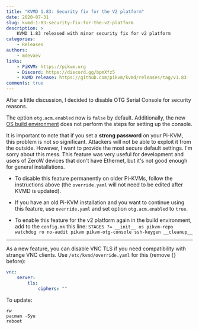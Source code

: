 ```yaml
---
title: "KVMD 1.83: Security fix for the V2 platform"
date: 2020-07-31
slug: kvmd-1-83-security-fix-for-the-v2-platform
description: >
    KVMD 1.83 released with minor security fix for v2 platform
categories:
    - Releases
authors:
    - mdevaev
links:
    - PiKVM: https://pikvm.org
    - Discord: https://discord.gg/bpmXfz5
    - KVMD release: https://github.com/pikvm/kvmd/releases/tag/v1.83
comments: true
---
```


After a little discussion, I decided to disable OTG Serial Console for security reasons.

<!-- more -->

The option `otg.acm.enabled` now is `false` by default. Additionally, the new [OS build environment](https://github.com/pikvm/os) does not perform the steps for setting up the console.

It is important to note that if you set a **strong password** on your Pi-KVM, this problem is not so significant. Attackers will not be able to exploit it from the outside. However, I want to provide the most secure default settings. I'm sorry about this mess. This feature was very useful for development and users of ZeroW devices that don't have Ethernet, but it's not good enough for general installations.

* To disable this feature permanently on older Pi-KVMs, follow the instructions above (the `override.yaml` will not need to be edited after KVMD is updated).

* If you have an old Pi-KVM installation and you want to continue using this feature, use `override.yaml` and set option `otg.acm.enabled` to `true`.

* To enable this feature for the v2 platform again in the build environment, add to the `config.mk` this line: `STAGES ?= __init__ os pikvm-repo watchdog ro no-audit pikvm pikvm-otg-console ssh-keygen __cleanup__`

-----

As a new feature, you can disable VNC TLS if you need compatibility with strange VNC clients. Use `/etc/kvmd/override.yaml` for this (remove {} before):

```yaml
vnc:
    server:
        tls:
            ciphers: ""
```

To update:

```console
rw
pacman -Syu
reboot
```
